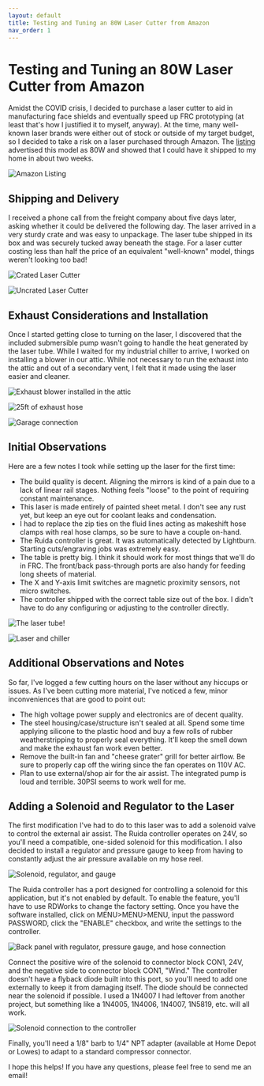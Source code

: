 ```yaml
---
layout: default
title: Testing and Tuning an 80W Laser Cutter from Amazon
nav_order: 1
---
```


# Testing and Tuning an 80W Laser Cutter from Amazon

Amidst the COVID crisis, I decided to purchase a laser cutter to aid in manufacturing face shields and eventually speed up FRC prototyping (at least that's how I justified it to myself, anyway). At the time, many well-known laser brands were either out of stock or outside of my target budget, so I decided to take a risk on a laser purchased through Amazon. The [listing](https://www.amazon.com/Orion-Motor-Tech-Engraving-Compatible/dp/B088FPQ8GT) advertised this model as 80W and showed that I could have it shipped to my home in about two weeks.

![Amazon Listing](https://raw.githubusercontent.com/juchong/juanjchong.com/master/docs/media/laser-cutter-tweaks-review/laser_amazon.PNG)

## Shipping and Delivery

 I received a phone call from the freight company about five days later, asking whether it could be delivered the following day. The laser arrived in a very sturdy crate and was easy to unpackage. The laser tube shipped in its box and was securely tucked away beneath the stage. For a laser cutter costing less than half the price of an equivalent "well-known" model, things weren't looking too bad!

![Crated Laser Cutter](https://raw.githubusercontent.com/juchong/juanjchong.com/master/docs/media/laser-cutter-tweaks-review/IMG_4603.jpg)

![Uncrated Laser Cutter](https://raw.githubusercontent.com/juchong/juanjchong.com/master/docs/media/laser-cutter-tweaks-review/IMG_4607.jpg)

## Exhaust Considerations and Installation

Once I started getting close to turning on the laser, I discovered that the included submersible pump wasn't going to handle the heat generated by the laser tube. While I waited for my industrial chiller to arrive, I worked on installing a blower in our attic. While not necessary to run the exhaust into the attic and out of a secondary vent, I felt that it made using the laser easier and cleaner. 

![Exhaust blower installed in the attic](https://raw.githubusercontent.com/juchong/juanjchong.com/master/docs/media/laser-cutter-tweaks-review/IMG_4714.jpg)

![25ft of exhaust hose](https://raw.githubusercontent.com/juchong/juanjchong.com/master/docs/media/laser-cutter-tweaks-review/IMG_4715.jpg)

![Garage connection](https://raw.githubusercontent.com/juchong/juanjchong.com/master/docs/media/laser-cutter-tweaks-review/IMG_4718.jpg)

## Initial Observations

Here are a few notes I took while setting up the laser for the first time:

- The build quality is decent. Aligning the mirrors is kind of a pain due to a lack of linear rail stages. Nothing feels "loose" to the point of requiring constant maintenance.
- This laser is made entirely of painted sheet metal. I don't see any rust yet, but keep an eye out for coolant leaks and condensation.
- I had to replace the zip ties on the fluid lines acting as makeshift hose clamps with real hose clamps, so be sure to have a couple on-hand.
- The Ruida controller is great. It was automatically detected by Lightburn. Starting cuts/engraving jobs was extremely easy.
- The table is pretty big. I think it should work for most things that we'll do in FRC. The front/back pass-through ports are also handy for feeding long sheets of material.
- The X and Y-axis limit switches are magnetic proximity sensors, not micro switches.
- The controller shipped with the correct table size out of the box. I didn't have to do any configuring or adjusting to the controller directly.

![The laser tube!](https://raw.githubusercontent.com/juchong/juanjchong.com/master/docs/media/laser-cutter-tweaks-review/IMG_4717.jpg)

![Laser and chiller](https://raw.githubusercontent.com/juchong/juanjchong.com/master/docs/media/laser-cutter-tweaks-review/IMG_4744.jpg)

## Additional Observations and Notes

So far, I've logged a few cutting hours on the laser without any hiccups or issues. As I've been cutting more material, I've noticed a few, minor inconveniences that are good to point out:

- The high voltage power supply and electronics are of decent quality.
- The steel housing/case/structure isn't sealed at all. Spend some time applying silicone to the plastic hood and buy a few rolls of rubber weatherstripping to properly seal everything. It'll keep the smell down and make the exhaust fan work even better.
- Remove the built-in fan and "cheese grater" grill for better airflow. Be sure to properly cap off the wiring since the fan operates on 110V AC.
- Plan to use external/shop air for the air assist. The integrated pump is loud and terrible. 30PSI seems to work well for me.

## Adding a Solenoid and Regulator to the Laser

The first modification I've had to do to this laser was to add a solenoid valve to control the external air assist. The Ruida controller operates on 24V, so you'll need a compatible, one-sided solenoid for this modification. I also decided to install a regulator and pressure gauge to keep from having to constantly adjust the air pressure available on my hose reel. 

![Solenoid, regulator, and gauge](https://raw.githubusercontent.com/juchong/juanjchong.com/master/docs/media/laser-cutter-tweaks-review/IMG_4921.jpg)

The Ruida controller has a port designed for controlling a solenoid for this application, but it's not enabled by default. To enable the feature, you'll have to use RDWorks to change the factory setting. Once you have the software installed, click on MENU>MENU>MENU, input the password PASSWORD, click the "ENABLE" checkbox, and write the settings to the controller. 

![Back panel with regulator, pressure gauge, and hose connection](https://raw.githubusercontent.com/juchong/juanjchong.com/master/docs/media/laser-cutter-tweaks-review/IMG_4924.jpg)

Connect the positive wire of the solenoid to connector block CON1, 24V, and the negative side to connector block CON1, "Wind." The controller doesn't have a flyback diode built into this port, so you'll need to add one externally to keep it from damaging itself. The diode should be connected near the solenoid if possible. I used a 1N4007 I had leftover from another project, but something like a 1N4005, 1N4006, 1N4007, 1N5819, etc. will all work. 

![Solenoid connection to the controller](https://raw.githubusercontent.com/juchong/juanjchong.com/master/docs/media/laser-cutter-tweaks-review/IMG_4926.jpg)

Finally, you'll need a 1/8" barb to 1/4" NPT adapter (available at Home Depot or Lowes) to adapt to a standard compressor connector. 



I hope this helps! If you have any questions, please feel free to send me an email!